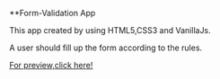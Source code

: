 **Form-Validation App

This app created by using HTML5,CSS3 and VanillaJs.

A user should fill up the form according to the rules.

[For preview,click here!](https://u-uysal.github.io/Form-Validation/index.html)





